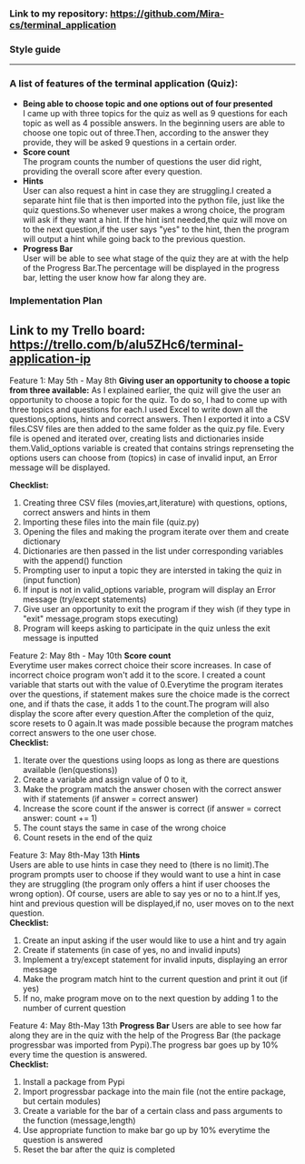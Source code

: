 ### Link to my repository: https://github.com/Mira-cs/terminal_application  
### Style guide 
----------------------------------------------------------------
### A list of features of the terminal application (Quiz):
- **Being able to choose topic and one options out of four presented**  
I came up with three topics for the quiz as well as 9 questions for each topic as well as 4 possible answers. In the beginning users are able to choose one topic out of three.Then, according to the answer they provide, they will be asked 9 questions in a certain order. 
- **Score count**   
The program counts the number of questions the user did right, providing the overall score after every question.
- **Hints**  
User can also request a hint in case they are struggling.I created a separate hint file that is then imported into the python file, just like the quiz questions.So whenever user makes a wrong choice, the program will ask if they want a hint. If the hint isnt needed,the quiz will move on to the next question,if the user says "yes" to the hint, then the program will output a hint while going back to the previous question.
- **Progress Bar**   
User will be able to see what stage of the quiz they are at with the help of the Progress Bar.The percentage will be displayed in the progress bar, letting the user know how far along they are.
### Implementation Plan  
Link to my Trello board: https://trello.com/b/aIu5ZHc6/terminal-application-ip
------------------------------------------------
Feature 1: May 5th - May 8th 
**Giving user an opportunity to choose a topic from three available:**
As I explained earlier, the quiz will give the user an opportunity to choose a topic for the quiz. To do so, I had to come up with three topics and questions for each.I used Excel to write down all the questions,options, hints and correct answers. Then I exported it into a CSV files.CSV files are then added to the same folder as the quiz.py file. Every file is opened and iterated over, creating lists and dictionaries inside them.Valid_options variable is created that contains strings reprenseting the options users can choose from (topics) in case of invalid input, an Error message will be displayed.

**Checklist:**
1) Creating three CSV files (movies,art,literature) with questions, options, correct answers and hints in them 
2) Importing these files into the main file  (quiz.py)
3) Opening the files and making the program iterate over them and create dictionary 
4) Dictionaries are then passed in the list under corresponding variables with the append() function
5) Prompting user to input a topic they are intersted in taking the quiz in (input function)
6) If input is not in valid_options variable, program will display an Error message (try/except statements)
7) Give user an opportunity to exit the program if they wish (if they type in "exit" message,program stops executing) 
8) Program will keeps asking to participate in the quiz unless the exit message is inputted 

Feature 2: May 8th - May 10th 
**Score count**   
Everytime user makes correct choice their score increases. In case of incorrect choice program won't add it to the score. I created a count variable that starts out with the value of 0.Everytime the program iterates over the questions, if statement makes sure the choice made is the correct one, and if thats the case, it adds 1 to the count.The program will also display the score after every question.After the completion of the quiz, score resets to 0 again.It was made possible because the program matches correct answers to the one user chose.  
**Checklist:**
1) Iterate over the questions using loops as long as there are questions available (len(questions))
2) Create a variable and assign value of 0 to it, 
3) Make the program match the answer chosen with the correct answer with if statements (if answer = correct answer)
4) Increase the score count if the answer is correct (if answer = correct answer: count += 1)
5) The count stays the same in case of the wrong choice 
6) Count resets in the end of the quiz 

Feature 3: May 8th-May 13th
**Hints**   
Users are able to use hints in case they need to (there is no limit).The program prompts user to choose if they would want to use a hint in case they are struggling (the program only offers a hint if user chooses the wrong option). Of course, users are able to say yes or no to a hint.If yes, hint and previous question will be displayed,if no, user moves on to the next question.  
**Checklist:**
1) Create an input asking if the user would like to use a hint and try again
2) Create if statements (in case of yes, no and invalid inputs)
3) Implement a try/except statement for invalid inputs, displaying an error message
4) Make the program match hint to the current question and print it out (if yes)
5) If no, make program move on to the next question by adding 1 to the number of current question  
  
Feature 4: May 8th-May 13th
**Progress Bar**
Users are able to see how far along they are in the quiz with the help of the Progress Bar (the package progressbar was imported from Pypi).The progress bar goes up by 10% every time the question is answered.  
**Checklist:** 
1) Install a package from Pypi
2) Import progressbar package into the main file (not the entire package, but certain modules)
3) Create a variable for the bar of a certain class and pass arguments to the function (message,length)
4) Use appropriate function to make bar go up by 10% everytime the question is answered
5) Reset the bar after the quiz is completed







